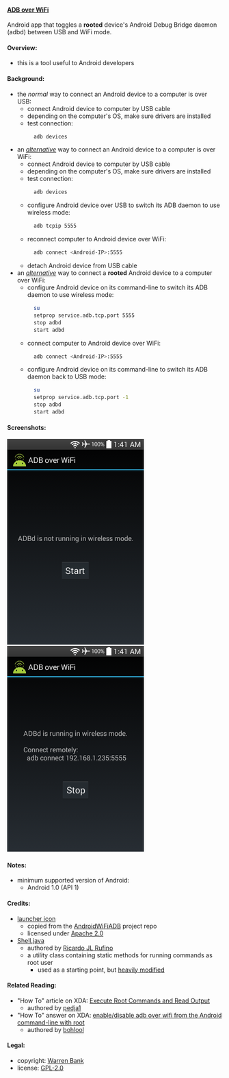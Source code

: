 #### [ADB over WiFi](https://github.com/warren-bank/Android-ADB-over-WiFi)

Android app that toggles a __rooted__ device's Android Debug Bridge daemon (adbd) between USB and WiFi mode.

#### Overview:

* this is a tool useful to Android developers

#### Background:

* the _normal_ way to connect an Android device to a computer is over USB:
  * connect Android device to computer by USB cable
  * depending on the computer's OS, make sure drivers are installed
  * test connection:
    ```bash
      adb devices
    ```
* an [_alternative_](https://developer.android.com/studio/command-line/adb#wireless) way to connect an Android device to a computer is over WiFi:
  * connect Android device to computer by USB cable
  * depending on the computer's OS, make sure drivers are installed
  * test connection:
    ```bash
      adb devices
    ```
  * configure Android device over USB to switch its ADB daemon to use wireless mode:
    ```bash
      adb tcpip 5555
    ```
  * reconnect computer to Android device over WiFi:
    ```bash
      adb connect <Android-IP>:5555
    ```
  * detach Android device from USB cable
* an [_alternative_](https://forum.xda-developers.com/showpost.php?p=7663668) way to connect a __rooted__ Android device to a computer over WiFi:
  * configure Android device on its command-line to switch its ADB daemon to use wireless mode:
    ```bash
      su
      setprop service.adb.tcp.port 5555
      stop adbd
      start adbd
    ```
  * connect computer to Android device over WiFi:
    ```bash
      adb connect <Android-IP>:5555
    ```
  * configure Android device on its command-line to switch its ADB daemon back to USB mode:
    ```bash
      su
      setprop service.adb.tcp.port -1
      stop adbd
      start adbd
    ```

#### Screenshots:

![stopped](./.etc/screenshots/1-stopped.png)
![running](./.etc/screenshots/2-running.png)

#### Notes:

* minimum supported version of Android:
  * Android 1.0 (API 1)

#### Credits:

* [launcher icon](https://github.com/pedrovgs/AndroidWiFiADB/raw/c54f1e8dba380c0d595cf70267f385362f0d4f14/art/AndroidWiFiADBIcon.png)
  * copied from the [AndroidWiFiADB](https://github.com/pedrovgs/AndroidWiFiADB) project repo
  * licensed under [Apache 2.0](https://github.com/pedrovgs/AndroidWiFiADB/blob/c54f1e8dba380c0d595cf70267f385362f0d4f14/LICENSE.txt)
* [Shell.java](https://gist.github.com/ricardojlrufino/61dbc1e9a8120862791e71287b17fef8/raw/adfbf58830886eceb79fb7dd93747f7c07e542b2/Shell.java)
  * authored by [Ricardo JL Rufino](https://github.com/ricardojlrufino)
  * a utility class containing static methods for running commands as root user
    * used as a starting point, but [heavily modified](https://github.com/warren-bank/Android-libraries/tree/ricardojlrufino/Shell)

#### Related Reading:

* "How To" article on XDA: [Execute Root Commands and Read Output](https://forum.xda-developers.com/showthread.php?t=2226664)
  * authored by [pedja1](https://forum.xda-developers.com/member.php?u=4303594)
* "How To" answer on XDA: [enable/disable adb over wifi from the Android command-line with root](https://forum.xda-developers.com/showthread.php?p=7663668#post7663668)
  * authored by [bohlool](https://forum.xda-developers.com/member.php?u=2677911)

#### Legal:

* copyright: [Warren Bank](https://github.com/warren-bank)
* license: [GPL-2.0](https://www.gnu.org/licenses/old-licenses/gpl-2.0.txt)
